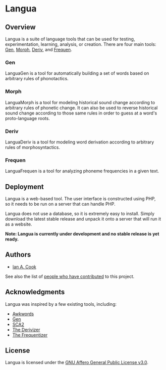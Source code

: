 # Langua

## Overview

Langua is a suite of language tools that can be used for testing, experimentation, learning, analysis, or creation. There are four main tools: [Gen](#gen), [Morph](#morph), [Deriv](#deriv), and [Frequen](#frequen).

### Gen

LanguaGen is a tool for automatically building a set of words based on arbitrary rules of phonotactics.

### Morph

LanguaMorph is a tool for modeling historical sound change according to arbitrary rules of phonetic change. It can also be used to reverse historical sound change according to those same rules in order to guess at a word's proto-language roots.

### Deriv

LanguaDeriv is a tool for modeling word derivation according to arbitrary rules of morphosyntactics.

### Frequen

LanguaFrequen is a tool for analyzing phoneme frequencies in a given text.

## Deployment

Langua is a web-based tool. The user interface is constructed using PHP, so it needs to be run on a server that can handle PHP.

Langua does not use a database, so it is extremely easy to install. Simply download the latest stable release and unpack it onto a server that will run it as a website.

**Note: Langua is currently under development and no stable release is yet ready.**

## Authors

- [Ian A. Cook](https://github.com/nai888)

See also the list of [people who have contributed](https://github.com/nai888/langua/graphs/contributors) to this project.

## Acknowledgments

Langua was inspired by a few existing tools, including:

- [Awkwords](http://akana.conlang.org/tools/awkwords/)
- [Gen](http://www.zompist.com/gen.html)
- [SCA2](http://www.zompist.com/sca2.html)
- [The Derivizer](http://akana.conlang.org/tools/derivizer.html)
- [The Frequentizer](http://akana.conlang.org/tools/frequentizer.html)

## License

Langua is licensed under the [GNU Affero General Public License v3.0](https://choosealicense.com/licenses/agpl-3.0/).